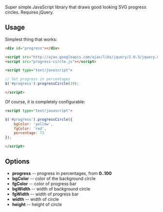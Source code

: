 Super simple JavaScript library that draws good looking SVG progress circles. Requires jQuery.

## Usage

Simplest thing that works:

```html
<div id="progress"></div>

<script src="http://ajax.googleapis.com/ajax/libs/jquery/2.0.3/jquery.min.js"></script>
<script src="progress-circle.js"></script>

<script type="text/javascript">

// Set progress in percentages
$('#progress').progressCircle(19);

</script>
```

Of course, it is completely configurable:

```html
<script type="text/javascript">

$('#progress').progressCircle({
    bgColor: 'yellow',
    fgColor: 'red',
    percentage: 73
});

</script>
```

## Options

* **progress** -- progress in percentages, from **0..100**
* **bgColor** -- color of the background circle
* **fgColor** -- color of progress bar
* **bgWidth** -- width of background circle
* **fgWidth** -- width of progress bar
* **width** -- width of circle
* **height** -- height of circle
